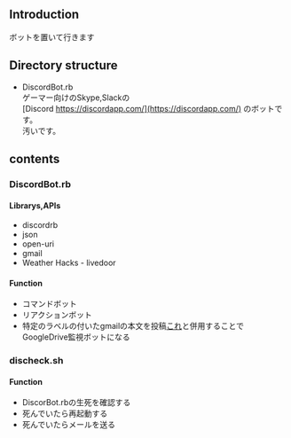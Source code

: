 ## Introduction
ボットを置いて行きます  

## Directory structure
+ DiscordBot.rb  
ゲーマー向けのSkype,Slackの  
[Discord https://discordapp.com/](https://discordapp.com/) のボットです。  
汚いです。

## contents

### DiscordBot.rb
#### **Librarys,APIs**  
+ discordrb  
+ json  
+ open-uri  
+ gmail  
+ Weather Hacks - livedoor  
  
#### **Function**  
+ コマンドボット  
+ リアクションボット  
+ 特定のラベルの付いたgmailの本文を投稿[これ](https://github.com/uyamazak/gdrive_update_notifier)と併用することでGoogleDrive監視ボットになる
  
### discheck.sh
#### **Function** 
+ DiscorBot.rbの生死を確認する
+ 死んでいたら再起動する
+ 死んでいたらメールを送る
